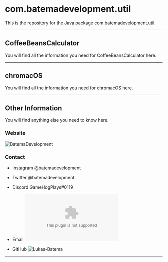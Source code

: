 # com.batemadevelopment.util
This is the repository for the Java package com.batemadevelopment.util.

___
## CoffeeBeansCalculator
You will find all the information you need for CoffeeBeansCalculator here.

___
## chromacOS
You will find all the information you need for chromacOS here.

___
## Other Information
You will find anything else you need to know here.

### Website
![BatemaDevelopment](https://www.batemadevelopment.com)

### Contact
- Instagram
@batemadevelopment

- Twitter
@batemadevelopment

- Discord
GameHogPlays#0119

- Email
![lukasbatema@batemadevelopment.com](mailto:lukasbatema@batemadevelopment.com)

- GitHub
![Lukas-Batema](https://www.github.com/Lukas-Batema)
___
